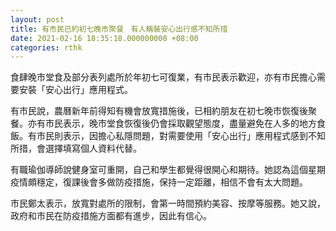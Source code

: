```yaml
---
layout: post
title: 有市民已約初七晚市聚餐　有人稱裝安心出行感不知所措
date: 2021-02-16 18:35:18.000000000 +08:00
categories: rthk
---
```


食肆晚市堂食及部分表列處所於年初七可復業，有市民表示歡迎，亦有市民擔心需要安裝「安心出行」應用程式。

有市民說，農曆新年前得知有機會放寬措施後，已相約朋友在初七晚市恢復後聚餐。亦有市民表示，晚市堂食恢復後仍會採取觀望態度，盡量避免在人多的地方食飯。有市民則表示，因擔心私隱問題，對需要使用「安心出行」應用程式感到不知所措，會選擇填寫個人資料代替。

有職瑜伽導師說健身室可重開，自己和學生都覺得很開心和期待。她認為這個星期疫情頗穩定，復課後會多做防疫措施，保持一定距離，相信不會有太大問題。

市民鄭太表示，放寬對處所的限制，會第一時間預約美容、按摩等服務。她又說，政府和市民在防疫措施方面都有進步，因此有信心。

